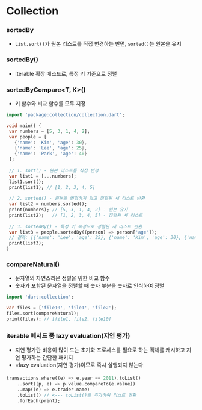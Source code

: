 

# Collection



### sortedBy

- `List.sort()`가 원본 리스트를 직접 변경하는 반면, `sorted()`는 원본을 유지

### sortedBy<T>()

- Iterable 확장 메소드로, 특정 키 기준으로 정렬

### sortedByCompare<T, K>()

- 키 함수와 비교 함수를 모두 지정

```dart
import 'package:collection/collection.dart';

void main() {
 var numbers = [5, 3, 1, 4, 2];
 var people = [
   {'name': 'Kim', 'age': 30},
   {'name': 'Lee', 'age': 25},
   {'name': 'Park', 'age': 40}
 ];
 
 // 1. sort() - 원본 리스트를 직접 변경
 var list1 = [...numbers];
 list1.sort();
 print(list1); // [1, 2, 3, 4, 5]
 
 // 2. sorted() - 원본을 변경하지 않고 정렬된 새 리스트 반환
 var list2 = numbers.sorted();
 print(numbers); // [5, 3, 1, 4, 2] - 원본 유지
 print(list2);   // [1, 2, 3, 4, 5] - 정렬된 새 리스트
 
 // 3. sortedBy() - 특정 키 속성으로 정렬된 새 리스트 반환
 var list3 = people.sortedBy((person) => person['age']);
 // 결과: [{'name': 'Lee', 'age': 25}, {'name': 'Kim', 'age': 30}, {'name': 'Park', 'age': 40}]
 print(list3);
}
```





### compareNatural<T>()

- 문자열의 자연스러운 정렬을 위한 비교 함수
- 숫자가 포함된 문자열을 정렬할 때 숫자 부분을 숫자로 인식하여 정렬

```dart
import 'dart:collection';

var files = ['file10', 'file1', 'file2'];
files.sort(compareNatural);
print(files); // [file1, file2, file10]
```





### iterable 메서드 중 lazy evaluation(지연 평가)

- 지연 평가란 비용이 많이 드는 초기화 프로세스를 필요로 하는 객체를 캐시하고 지연 평가하는 간단한 패키지
- ⭐️lazy evaluation(지연 평가)이므로 즉시 실행되지 않는다

```dart
transactions.where((e) => e.year == 2011).toList()
    ..sort((p, e) => p.value.compareTo(e.value))
    ..map((e) => e.trader.name)
    .toList() // <--- toList()를 추가하여 리스트 변환
    .forEach(print);
```

